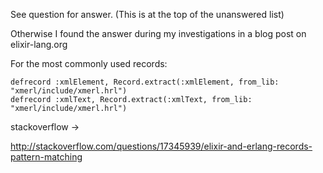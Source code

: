 See question for answer. (This is at the top of the unanswered list)

Otherwise I found the answer during my investigations in a blog post on elixir-lang.org

For the most commonly used records:


```
defrecord :xmlElement, Record.extract(:xmlElement, from_lib: "xmerl/include/xmerl.hrl")
defrecord :xmlText, Record.extract(:xmlText, from_lib: "xmerl/include/xmerl.hrl")

```
stackoverflow ->

http://stackoverflow.com/questions/17345939/elixir-and-erlang-records-pattern-matching
